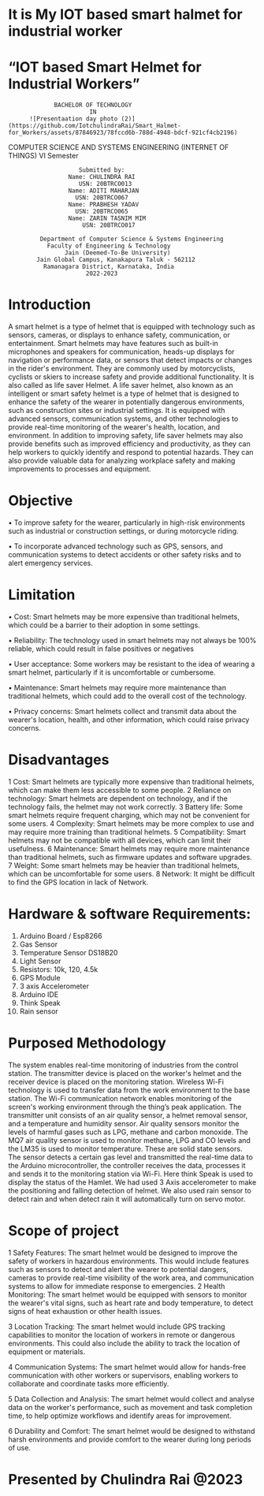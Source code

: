 
# It is My IOT based smart halmet for industrial worker 
 # “IOT based Smart Helmet for Industrial Workers”
                 BACHELOR OF TECHNOLOGY
                           IN
          ![Presentaation day photo (2)](https://github.com/IotchulindraRai/Smart_Halmet-for_Workers/assets/87846923/78fccd6b-788d-4948-bdcf-921cf4cb2196)
 COMPUTER SCIENCE AND SYSTEMS ENGINEERING
                   (INTERNET OF THINGS)
                        VI Semester
                        
                        Submitted by:
                     Name: CHULINDRA RAI
                        USN: 20BTRCO013
                     Name: ADITI MAHARJAN
                       USN: 20BTRCO067
                     Name: PRABHESH YADAV
                       USN: 20BTRCO065
                     Name: ZARIN TASNIM MIM
                         USN: 20BTRCO017
                      
             Department of Computer Science & Systems Engineering
               Faculty of Engineering & Technology
                    Jain (Deemed-To-Be University)
            Jain Global Campus, Kanakapura Taluk - 562112
              Ramanagara District, Karnataka, India
                          2022-2023
 
 # Introduction
 A smart helmet is a type of helmet that is equipped with technology such as sensors, cameras, or displays to enhance safety, communication,
 or entertainment. Smart helmets may have features such as built-in microphones and speakers for communication, heads-up displays for navigation 
 or performance data, or sensors that detect impacts or changes in the rider's environment. They are commonly used by motorcyclists, cyclists
 or skiers to increase safety and provide additional functionality. It is also called as life saver Helmet. A life saver helmet, also known as 
 an intelligent or smart safety helmet is a type of helmet that is designed to enhance the safety of the wearer in potentially dangerous environments, 
 such as construction sites or industrial settings. It is equipped with advanced sensors, communication systems, and other technologies to provide real-time
 monitoring of the wearer's health, location, and environment. In addition to improving safety, life saver helmets may also provide benefits such as
 improved efficiency and productivity, as they can help workers to quickly identify and respond to potential hazards. They can also provide valuable data for 
 analyzing workplace safety and making improvements to processes and equipment.
 
 # Objective
• To improve safety for the wearer, particularly in high-risk environments such as industrial or construction settings, or during motorcycle riding.

• To incorporate advanced technology such as GPS, sensors, and communication systems to detect accidents or other safety risks and to alert emergency services.

# Limitation
• Cost: Smart helmets may be more expensive than traditional helmets, which could be a barrier to their adoption in some settings.

• Reliability: The technology used in smart helmets may not always be 100% reliable, which could result in false positives or negatives

• User acceptance: Some workers may be resistant to the idea of wearing a smart helmet, particularly if it is uncomfortable or cumbersome.

• Maintenance: Smart helmets may require more maintenance than traditional helmets, which could add to the overall cost of the technology.

• Privacy concerns: Smart helmets collect and transmit data about the wearer's location, health, and other information, which could raise privacy concerns.




# Disadvantages

1	Cost: Smart helmets are typically more expensive than traditional helmets, which can make them less accessible to some people.
2	Reliance on technology: Smart helmets are dependent on technology, and if the technology fails, the helmet may not work correctly.
3	Battery life: Some smart helmets require frequent charging, which may not be convenient for some users.
4	Complexity: Smart helmets may be more complex to use and may require more training than traditional helmets.
5	Compatibility: Smart helmets may not be compatible with all devices, which can limit their usefulness.
6	Maintenance: Smart helmets may require more maintenance than traditional helmets, such as firmware updates and software upgrades.
7	Weight: Some smart helmets may be heavier than traditional helmets, which can be uncomfortable for some users.
8	Network: It might be difficult to find the GPS location in lack of Network.



# Hardware & software Requirements:
1.	Arduino Board / Esp8266
2.	Gas Sensor
3.	Temperature Sensor DS18B20
4.	Light Sensor
5.	Resistors: 10k, 120, 4.5k
6.	GPS Module
7.	 3 axis Accelerometer
8.	Arduino IDE
9.	Think Speak
10.	Rain sensor

# Purposed Methodology
The system enables real-time monitoring of industries from the control station. The transmitter device is placed on the worker's helmet and the receiver
device is placed on the monitoring station. Wireless Wi-Fi technology is used to transfer data from the work environment to the base station. The Wi-Fi 
communication network enables monitoring of the screen's working environment through the thing’s peak application. The transmitter unit consists of an air
quality sensor, a helmet removal sensor, and a temperature and humidity sensor. Air quality sensors monitor the levels of harmful gases such as LPG, methane 
and carbon monoxide.  The MQ7 air quality sensor is used to monitor methane, LPG and CO levels and the LM35 is used to monitor temperature. These are 
solid state sensors. The sensor detects a certain gas level and transmitted the real-time data to the Arduino microcontroller, the controller receives the data,
processes it and sends it to the monitoring station via Wi-Fi. Here think Speak is used to display the status of the Hamlet.  We had used 3 Axis accelerometer 
to make the positioning and falling detection of helmet. We also used rain sensor to detect rain and when detect rain it will automatically turn on servo motor.
 

# Scope of project
1	Safety Features: The smart helmet would be designed to improve the safety of workers in hazardous environments. This would include features such as sensors to detect and alert the wearer to potential dangers, cameras to provide real-time visibility of the work area, and communication systems to allow for immediate response to emergencies. 
2	Health Monitoring: The smart helmet would be equipped with sensors to monitor the wearer's vital signs, such as heart rate and body temperature, to detect signs of heat exhaustion or other health issues.

3	Location Tracking: The smart helmet would include GPS tracking capabilities to monitor the location of workers in remote or dangerous environments. This could also include the ability to track the location of equipment or materials. 

4	Communication Systems: The smart helmet would allow for hands-free communication with other workers or supervisors, enabling workers to collaborate and coordinate tasks more efficiently. 

5	Data Collection and Analysis: The smart helmet would collect and analyse data on the worker's performance, such as movement and task completion time, to help optimize workflows and identify areas for improvement. 

6	Durability and Comfort: The smart helmet would be designed to withstand harsh environments and provide comfort to the wearer during long periods of use.

# Presented by Chulindra Rai @2023 
